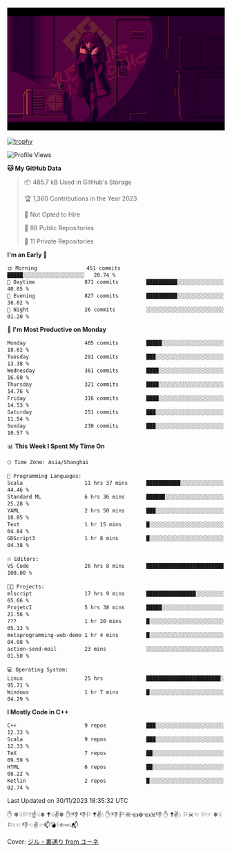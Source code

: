 ![](imgs/main.png)

[![trophy](https://github-profile-trophy.vercel.app/?username=NeilKleistGao&theme=dracula)](https://github.com/ryo-ma/github-profile-trophy)

<!--START_SECTION:waka-->
![Profile Views](http://img.shields.io/badge/Profile%20Views-11-blue)

**🐱 My GitHub Data** 

> 📦 485.7 kB Used in GitHub's Storage 
 > 
> 🏆 1,360 Contributions in the Year 2023
 > 
> 🚫 Not Opted to Hire
 > 
> 📜 88 Public Repositories 
 > 
> 🔑 11 Private Repositories 
 > 
**I'm an Early 🐤** 

```text
🌞 Morning                451 commits         █████░░░░░░░░░░░░░░░░░░░░   20.74 % 
🌆 Daytime                871 commits         ██████████░░░░░░░░░░░░░░░   40.05 % 
🌃 Evening                827 commits         ██████████░░░░░░░░░░░░░░░   38.02 % 
🌙 Night                  26 commits          ░░░░░░░░░░░░░░░░░░░░░░░░░   01.20 % 
```
📅 **I'm Most Productive on Monday** 

```text
Monday                   405 commits         █████░░░░░░░░░░░░░░░░░░░░   18.62 % 
Tuesday                  291 commits         ███░░░░░░░░░░░░░░░░░░░░░░   13.38 % 
Wednesday                361 commits         ████░░░░░░░░░░░░░░░░░░░░░   16.60 % 
Thursday                 321 commits         ████░░░░░░░░░░░░░░░░░░░░░   14.76 % 
Friday                   316 commits         ████░░░░░░░░░░░░░░░░░░░░░   14.53 % 
Saturday                 251 commits         ███░░░░░░░░░░░░░░░░░░░░░░   11.54 % 
Sunday                   230 commits         ███░░░░░░░░░░░░░░░░░░░░░░   10.57 % 
```


📊 **This Week I Spent My Time On** 

```text
🕑︎ Time Zone: Asia/Shanghai

💬 Programming Languages: 
Scala                    11 hrs 37 mins      ███████████░░░░░░░░░░░░░░   44.46 % 
Standard ML              6 hrs 36 mins       ██████░░░░░░░░░░░░░░░░░░░   25.28 % 
YAML                     2 hrs 50 mins       ███░░░░░░░░░░░░░░░░░░░░░░   10.85 % 
Text                     1 hr 15 mins        █░░░░░░░░░░░░░░░░░░░░░░░░   04.84 % 
GDScript3                1 hr 8 mins         █░░░░░░░░░░░░░░░░░░░░░░░░   04.38 % 

🔥 Editors: 
VS Code                  26 hrs 8 mins       █████████████████████████   100.00 % 

🐱‍💻 Projects: 
mlscript                 17 hrs 9 mins       ████████████████░░░░░░░░░   65.66 % 
ProjetcI                 5 hrs 38 mins       █████░░░░░░░░░░░░░░░░░░░░   21.56 % 
???                      1 hr 20 mins        █░░░░░░░░░░░░░░░░░░░░░░░░   05.13 % 
metaprogramming-web-demo 1 hr 4 mins         █░░░░░░░░░░░░░░░░░░░░░░░░   04.08 % 
action-send-mail         23 mins             ░░░░░░░░░░░░░░░░░░░░░░░░░   01.50 % 

💻 Operating System: 
Linux                    25 hrs              ████████████████████████░   95.71 % 
Windows                  1 hr 7 mins         █░░░░░░░░░░░░░░░░░░░░░░░░   04.29 % 
```

**I Mostly Code in C++** 

```text
C++                      9 repos             ███░░░░░░░░░░░░░░░░░░░░░░   12.33 % 
Scala                    9 repos             ███░░░░░░░░░░░░░░░░░░░░░░   12.33 % 
TeX                      7 repos             ██░░░░░░░░░░░░░░░░░░░░░░░   09.59 % 
HTML                     6 repos             ██░░░░░░░░░░░░░░░░░░░░░░░   08.22 % 
Kotlin                   2 repos             █░░░░░░░░░░░░░░░░░░░░░░░░   02.74 % 
```




 Last Updated on 30/11/2023 18:35:32 UTC
<!--END_SECTION:waka-->

✋ ❄☟⚐🕆☝☟❄ 🕈☟✌❄ ✋🕯👎 👎⚐ 🕈✌💧 ✋🕯👎 🏱☼☜❄☜☠👎 ✋ 🕈✌💧 ⚐☠☜ ⚐☞ ❄☟⚐💧☜ 👎☜✌☞📫💣🕆❄☜💧📬

Cover: [ジル・裏通り from ユーネ](https://www.pixiv.net/artworks/62127066)
